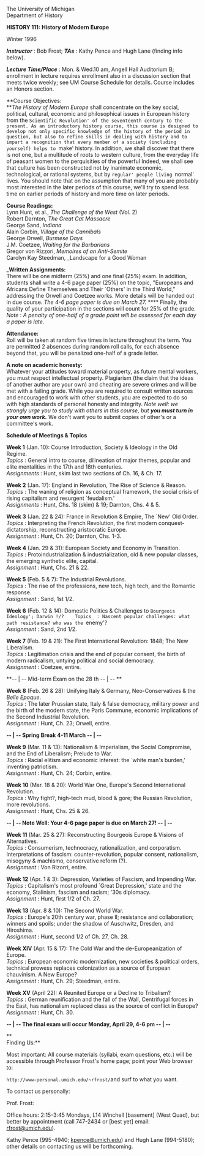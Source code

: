 The University of Michigan  
Department of History  
  
**HISTORY 111:** **History of Modern Europe**  
  
Winter 1996

**_Instructor_** : Bob Frost; **_TAs_** : Kathy Pence and Hugh Lane (finding
info below).  
  
**_Lecture Time/Place_** : Mon. & Wed.10 am, Angell Hall Auditorium B;
enrollment in lecture requires enrollment also in a discussion section that
meets twice weekly; see UM Course Schedule for details. Course includes an
Honors section.  
  
**Course Objectives:  
**_The History of Modern Europe_ shall concentrate on the key social,
political, cultural, economic and philosophical issues in European history
from the `Scientific Revolution' of the seventeenth century to the present. As
an introductory history course, this course is designed to develop not only
specific knowledge of the history of the period in question, but also to
refine skills in dealing with history and to impart a recognition that every
member of a society (including yourself) helps to `make' history. In addition,
we shall discover that there is not one, but a multitude of roots to western
culture, from the everyday life of peasant women to the perquisities of the
powerful Indeed, we shall see that culture has been constructed not by
inanimate economic, technological, or rational systems, but by `regular'
people living `normal' lives. You should note that on the assumption that many
of you are probably most interested in the later periods of this course, we'll
try to spend less time on earlier periods of history and more time on later
periods.  
  
**Course Readings:**  
Lynn Hunt, et al., _The Challenge of the West_ (Vol. 2)  
Robert Darnton, _The Great Cat Massacre_  
George Sand, _Indiana_  
Alain Corbin, _Village of the Cannibals_  
George Orwell, _Burmese Days_  
J.M. Coetzee, _Waiting for the Barbarians_  
Gregor von Rizzori, _Memoires of an Anti-Semite_  
Carolyn Kay Steedman, _Landscape for a Good Woman  
  
_**Written Assignments:**  
There will be one midterm (25%) and one final (25%) exam. In addition,
students shall write a 4-6 page paper (25%) on the topic,  "Europeans and
Africans Define Themselves and Their `Others' in the Third World," addressing
the Orwell and Coetzee works. More details will be handed out in due course.
_The 4-6 page paper is due on March 27._ **** Finally, the quality of your
participation in the sections will count for 25% of the grade. _Note_ : _A
penalty of one-half of a grade point will be assessed for each day a paper is
late_.  
  
**Attendance:**  
Roll will be taken at random five times in lecture throughout the term. You
are permitted 2 absences during random roll calls, for each absence beyond
that, you will be penalized one-half of a grade letter.  
  
**A note on academic honesty:**  
Whatever your attitudes toward material property, as future mental workers,
you must respect intellectual property. Plagiarism (the claim that the ideas
of another author are your own) and cheating are severe crimes and will be met
with a failing grade. While you are required to consult written sources and
encouraged to work with other students, you are expected to do so with high
standards of personal honesty and integrity. _Note well: we strongly urge you
to study with others in this course, but **you must turn in your own work.**_
We don't want you to submit copies of other's or a committee's work.  

**Schedule of Meetings & Topics**

**Week 1** (Jan. 10): Course Introduction, Society  & Ideology in the Old
Regime.  
_Topics_ : General intro to course, dilineation of major themes, popular and
elite mentalities in the 17th and 18th centuries.  
_Assignments_ : Hunt, skim last two sections of Ch. 16, & Ch. 17.  
  
**Week 2** (Jan. 17): England in Revolution, The Rise of Science  & Reason.  
_Topics_ : The waning of religion as conceptual framework, the social crisis
of rising capitalism and resurgent `feudalism.'  
_Assignments_ : Hunt, Chs. 18 (skim) & 19; Darnton, Chs. 4 & 5.  
  
**Week 3** (Jan. 22  & 24): France in Revolution & Empire, The `New' Old
Order.  
_Topics_ : Interpreting the French Revolution, the first modern conquest-
dictatorship, reconstructing aristocratic Europe.  
_Assignment_ : Hunt, Ch. 20; Darnton, Chs. 1-3.  
  
**Week 4** (Jan. 29  & 31): European Society and Economy in Transition.  
_Topics_ : Protoindustrialization & industrialization, old & new popular
classes, the emerging synthetic elite, capital.  
_Assignment_ : Hunt, Chs. 21 & 22.  
  
**Week 5** (Feb. 5  & 7): The Industrial Revolutions.  
_Topics_ : The rise of the professions, new tech, high tech, and the Romantic
response.  
_Assignment_ : Sand, 1st 1/2.  
  
**Week 6** (Feb. 12  & 14): Domestic Politics & Challenges to `Bourgeois
Ideology'; Darwin !/?  
_Topics_ : Nascent popular challenges: what path resistance? who was the
`enemy'?  
_Assignment_ : Sand, 2nd 1/2.  
  
**Week 7** (Feb. 19  & 21): The First International Revolution: 1848; The New
Liberalism.  
_Topics_ : Legitimation crisis and the end of popular consent, the birth of
modern radicalism, untying political and social democracy.  
_Assignment_ : Coetzee, entire.  

**\-- | -- Mid-term Exam on the 28 th \-- | -- **

**Week 8** (Feb. 26  & 28): Unifying Italy & Germany, Neo-Conservatives & the
_Belle Epoque_.  
_Topics_ : The later Prussian state, Italy & false democracy, military power
and the birth of the modern state, the Paris Commune, economic implications of
the Second Industrial Revolution.  
_Assignment_ : Hunt, Ch. 23; Orwell, entire.  

**\-- | -- Spring Break 4-11 March -- | --**

**Week 9** (Mar. 11  & 13): Nationalism & Imperialism, the Social Compromise,
and the End of Liberalism; Prelude to War.  
_Topics_ : Racial elitism and economic interest: the `white man's burden,'
inventing patriotism.  
_Assignment_ : Hunt, Ch. 24; Corbin, entire.  
  
**Week 10** (Mar. 18  & 20): World War One, Europe's Second International
Revolution.  
_Topics_ : Why fight?, high-tech mud, blood & gore; the Russian Revolution,
more revolutions.  
_Assignment_ : Hunt, Chs. 25 & 26.  

**\-- | -- Note Well: Your 4-6 page paper is due on March 27! \-- | --**

**Week 11** (Mar. 25  & 27): Reconstructing Bourgeois Europe & Visions of
Alternatives.  
_Topics_ : Consumerism, technocracy, rationalization, and corporatism.
Interpretations of fascism: counter-revolution, popular consent, nationalism,
misogyny & machismo, conservative reform (?).  
_Assignment_ : Von Rizorri, entire.  
  
**Week 12** (Apr. 1  & 3): Depression, Varieties of Fascism, and Impending
War.  
_Topics_ : Capitalism's most profound `Great Depression,' state and the
economy, Stalinism, fascism and racism; '30s diplomacy.  
_Assignment_ : Hunt, first 1/2 of Ch. 27.  
  
**Week 13** (Apr. 8  & 10): The Second World War.  
_Topics_ : Europe's 20th century war, phase II; resistance and collaboration;
winners and spoils; under the shadow of Auschwitz, Dresden, and Hiroshima.  
_Assignment_ : Hunt, second 1/2 of Ch. 27, Ch. 28.  
  
**Week XIV** (Apr. 15  & 17): The Cold War and the de-Europeanization of
Europe.  
_Topics_ : European economic modernization, new societies & political orders,
technical prowess replaces colonization as a source of European chauvinism. A
New Europe?  
_Assignment_ : Hunt, Ch. 29; Steedman, entire.  
  
**Week XV** (April 22): A Reunited Europe or a Decline to Tribalism?  
_Topics_ : German reunification and the fall of the Wall, Centrifugal forces
in the East, has nationalism replaced class as the source of conflict in
Europe?  
_Assignment_ : Hunt, Ch. 30.  

**\-- | -- The final exam will occur Monday, April 29, 4-6 pm \-- | --**

**  
Finding Us:**  
  
Most important: All course materials (syllabi, exam questions, etc.) will be
accessible through Professor Frost's home page; point your Web browser to:  
  
` http://www-personal.umich.edu/~rfrost/ `and surf to what you want.  
  
To contact us personally:  
  
Prof. Frost:  
  
Office hours: 2:15-3:45 Mondays, L14 Winchell [basement] (West Quad), but
better by appointment (call 747-2434 or [best yet] email: rfrost@umich.edu).  
  
Kathy Pence (995-4940; kpence@umich.edu) and Hugh Lane (994-5180); other
details on contacting us will be forthcoming.  
  

